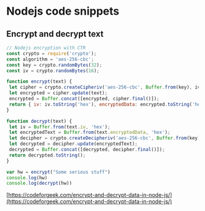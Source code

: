 # Nodejs code snippets

## Encrypt and decrypt text

```javascript
// Nodejs encryption with CTR
const crypto = require('crypto');
const algorithm = 'aes-256-cbc';
const key = crypto.randomBytes(32);
const iv = crypto.randomBytes(16);

function encrypt(text) {
 let cipher = crypto.createCipheriv('aes-256-cbc', Buffer.from(key), iv);
 let encrypted = cipher.update(text);
 encrypted = Buffer.concat([encrypted, cipher.final()]);
 return { iv: iv.toString('hex'), encryptedData: encrypted.toString('hex') };
}

function decrypt(text) {
 let iv = Buffer.from(text.iv, 'hex');
 let encryptedText = Buffer.from(text.encryptedData, 'hex');
 let decipher = crypto.createDecipheriv('aes-256-cbc', Buffer.from(key), iv);
 let decrypted = decipher.update(encryptedText);
 decrypted = Buffer.concat([decrypted, decipher.final()]);
 return decrypted.toString();
}

var hw = encrypt("Some serious stuff")
console.log(hw)
console.log(decrypt(hw))
```

[https://codeforgeek.com/encrypt-and-decrypt-data-in-node-js/](https://codeforgeek.com/encrypt-and-decrypt-data-in-node-js/)
